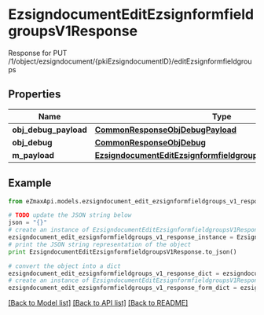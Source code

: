 # EzsigndocumentEditEzsignformfieldgroupsV1Response

Response for PUT /1/object/ezsigndocument/{pkiEzsigndocumentID}/editEzsignformfieldgroups

## Properties

Name | Type | Description | Notes
------------ | ------------- | ------------- | -------------
**obj_debug_payload** | [**CommonResponseObjDebugPayload**](CommonResponseObjDebugPayload.md) |  | 
**obj_debug** | [**CommonResponseObjDebug**](CommonResponseObjDebug.md) |  | [optional] 
**m_payload** | [**EzsigndocumentEditEzsignformfieldgroupsV1ResponseMPayload**](EzsigndocumentEditEzsignformfieldgroupsV1ResponseMPayload.md) |  | 

## Example

```python
from eZmaxApi.models.ezsigndocument_edit_ezsignformfieldgroups_v1_response import EzsigndocumentEditEzsignformfieldgroupsV1Response

# TODO update the JSON string below
json = "{}"
# create an instance of EzsigndocumentEditEzsignformfieldgroupsV1Response from a JSON string
ezsigndocument_edit_ezsignformfieldgroups_v1_response_instance = EzsigndocumentEditEzsignformfieldgroupsV1Response.from_json(json)
# print the JSON string representation of the object
print EzsigndocumentEditEzsignformfieldgroupsV1Response.to_json()

# convert the object into a dict
ezsigndocument_edit_ezsignformfieldgroups_v1_response_dict = ezsigndocument_edit_ezsignformfieldgroups_v1_response_instance.to_dict()
# create an instance of EzsigndocumentEditEzsignformfieldgroupsV1Response from a dict
ezsigndocument_edit_ezsignformfieldgroups_v1_response_form_dict = ezsigndocument_edit_ezsignformfieldgroups_v1_response.from_dict(ezsigndocument_edit_ezsignformfieldgroups_v1_response_dict)
```
[[Back to Model list]](../README.md#documentation-for-models) [[Back to API list]](../README.md#documentation-for-api-endpoints) [[Back to README]](../README.md)



